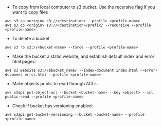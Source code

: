 - To copy from local computer to s3 bucket. Use the recursive flag if you want to copy files

```console
aws s3 cp <origin> s3://<destination> --profile <profile-name>
aws s3 cp <origin> s3://<destination>/prefix/ --recursive --profile <profile-name>
```

- To delete a bucket

```console
aws s3 rb s3://<bucket-name> --force --profile <profile-name>
```

- Make the bucket a static website, and establish default index and error html pages:

```console
aws s3 website s3://$bucket_name/ --index-document index.html --error-document error.html --profile <profile-name>
```

- Make objects public to read through ACLs:

```console
aws s3api put-object-acl --bucket <bucket-name> --key <object> --acl public-read --profile <profile-name>
```

- Check if bucket has versioning enabled:

```console
aws s3api get-bucket-versioning --bucket <bucket-name> --profile <profile-name>
```
